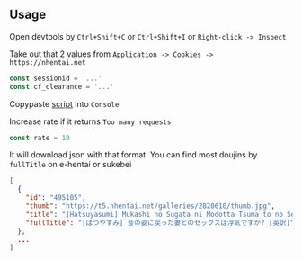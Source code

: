 ## Usage
Open devtools by `Ctrl+Shift+C` or `Ctrl+Shift+I` or `Right-click -> Inspect`

Take out that 2 values from `Application -> Cookies -> https://nhentai.net`
```js
const sessionid = '...'
const cf_clearance = '...'
```

Copypaste [script](/script.js) into `Console`

Increase rate if it returns `Too many requests`
```js
const rate = 10
```

It will download json with that format. You can find most doujins by `fullTitle` on e-hentai or sukebei
```json
[
  {
    "id": "495105",
    "thumb": "https://t5.nhentai.net/galleries/2820610/thumb.jpg",
    "title": "[Hatsuyasumi] Mukashi no Sugata ni Modotta Tsuma to no Sex wa Uwaki desu ka? | Is Having Sex With My Rejuvenated Wife Considered Cheating? [English] [Benri]",
    "fullTitle": "[はつやすみ] 昔の姿に戻った妻とのセックスは浮気ですか? [英訳]"
  },
  ...
]
```